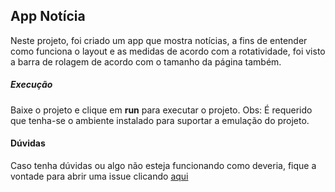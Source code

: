 ## App Notícia

Neste projeto, foi criado um app que mostra notícias, a fins de entender como funciona o layout e as medidas de acordo com a rotatividade, foi visto a barra de rolagem de acordo com o tamanho da página também.


##### Execução

Baixe o projeto e clique em <b>run</b> para executar o projeto. Obs: É requerido que tenha-se o ambiente instalado para suportar a emulação do projeto.

#### Dúvidas

Caso tenha dúvidas ou algo não esteja funcionando como deveria, fique a vontade para abrir uma issue clicando [aqui](https://github.com/dougs007/learningAndroid/issues/new)
